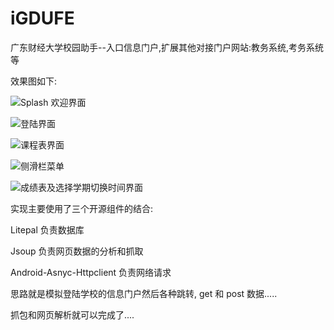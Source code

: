 # iGDUFE
广东财经大学校园助手--入口信息门户,扩展其他对接门户网站:教务系统,考务系统等

效果图如下:

![Splash 欢迎界面](http://7xlhko.com1.z0.glb.clouddn.com/QQ20151017-0@2x.png)

![登陆界面](http://7xlhko.com1.z0.glb.clouddn.com/login.png)

![课程表界面](http://7xlhko.com1.z0.glb.clouddn.com/kcb.png)

![侧滑栏菜单](http://7xlhko.com1.z0.glb.clouddn.com/slidingmenu.png)

![成绩表及选择学期切换时间界面](http://7xlhko.com1.z0.glb.clouddn.com/pickmenu.png)

实现主要使用了三个开源组件的结合:

Litepal 负责数据库

Jsoup 负责网页数据的分析和抓取

Android-Asnyc-Httpclient 负责网络请求

思路就是模拟登陆学校的信息门户然后各种跳转, get 和 post 数据.....

抓包和网页解析就可以完成了....

